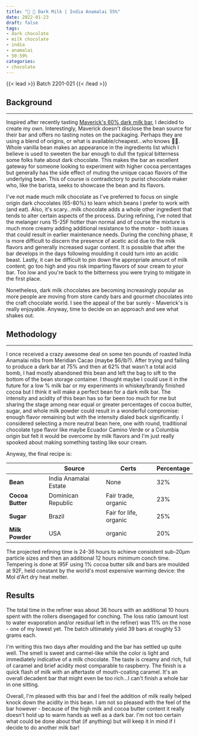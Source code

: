 ```yaml
---
title: "🍫 🥛 Dark Milk | India Anamalai 55%"
date: 2022-01-23
draft: false
tags: 
- dark chocolate
- milk chocolate
- india
- anamalai
- 50-59%
categories: 
- chocolate
---
```


{{< lead >}}
Batch 2201-021
{{< /lead >}}

## Background
---
Inspired after recently tasting [Maverick's 60% dark milk bar](https://maverickchocolate.com/products/60-dark-milk-chocolate), I decided to create my own. Interestingly, Maverick doesn't disclose the bean source for their bar and offers no tasting notes on the packaging. Perhaps they are using a blend of origins, or what is available/cheapest...who knows :man_shrugging:. Whole vanilla bean makes an appearance in the ingredients list which I believe is used to sweeten the bar enough to dull the typical bitterness some folks hate about dark chocolate. This makes the bar an excellent gateway for someone looking to experiment with higher cocoa percentages but generally has the side effect of muting the unique cacao flavors of the underlying bean. This of course is contradictory to purist chocolate maker who, like the barista, seeks to showcase the bean and its flavors. 

I've not made much milk chocolate as I've preferred to focus on single origin dark chocolates (65-80%) to learn which beans I prefer to work with (and eat). Also, it's scary...milk chocolate adds a whole other ingredient that tends to alter certain aspects of the process. During refining, I've noted that the melanger runs 15-25F hotter than normal and of course the mixture is much more creamy adding additional resistance to the motor - both issues that could result in earlier maintenance needs. During the conching phase, it is more difficult to discern the presence of acetic acid due to the milk flavors and generally increased sugar content. It is possible that after the bar develops in the days following moulding it could turn into an acidic beast. Lastly, it can be difficult to pin down the appropriate amount of milk content; go too high and you risk imparting flavors of sour cream to your bar. Too low and you're back to the bitterness you were trying to mitigate in the first place.  

Nonetheless, dark milk chocolates are becoming increasingly popular as more people are moving from store candy bars and gourmet chocolates into the craft chocolate world. I see the appeal of the bar surely - Maverick's is really enjoyable. Anyway, time to decide on an approach and see what shakes out. 

## Methodology
---
I once received a crazy awesome deal on some ten pounds of roasted India Anamalai nibs from Meridian Cacao (maybe $6/lb?). After trying and failing to produce a dark bar at 75% and then at 62% that wasn't a total acid bomb, I had mostly abandoned this bean and left the bag to sift to the bottom of the bean storage container. I thought maybe I could use it in the future for a low % milk bar or my experiments in whiskey/brandy finished cocoa but I think it will make a perfect bean for a dark milk bar. The intensity and acidity of this bean has so far been too much for me but sharing the stage among near equal or greater percentages of cocoa butter, sugar, and whole milk powder could result in a wonderful compromise: enough flavor remaining but with the intensity dialed back significantly. I considered selecting a more neutral bean here, one with round, traditional chocolate type flavor like maybe Ecuador Camino Verde or a Columbia origin but felt it would be overcome by milk flavors and I'm just really spooked about making something tasting like sour cream. 

Anyway, the final recipe is:

|                  | Source                | Certs                  | Percentage |
| ---------------- | --------------------- | ---------------------- | ---------- |
| **Bean**         | India Anamalai Estate | None                   | 32%        |
| **Cocoa Butter** | Dominican Republic    | Fair trade, organic    | 23%        |
| **Sugar**        | Brazil                | Fair for life, organic | 25%        |
| **Milk Powder**  | USA                   | organic                | 20%        |

The projected refining time is 24-36 hours to achieve consistent sub-20μm particle sizes and then an additional 12 hours minimum conch time. Tempering is done at 95F using 1% cocoa butter silk and bars are moulded at 92F, held constant by the world's most expensive warming device: the Mol d'Art dry heat melter. 


## Results

The total time in the refiner was about 36 hours with an additional 10 hours spent with the rollers disengaged for conching. The loss ratio (amount lost to water evaporation and/or residual left in the refiner) was 11% on the nose - one of my lowest yet. The batch ultimately yield 39 bars at roughly 53 grams each. 

I'm writing this two days after moulding and the bar has settled up quite well. The smell is sweet and carmel-like while the color is light and immediately indicative of a milk chocolate. The taste is creamy and rich, full of caramel and brief acidity most comparable to raspberry. The finish is a quick flash of milk with an aftertaste of mouth-coating caramel. It's an overall decadent bar that might even be too rich...I can't finish a whole bar in one sitting. 

Overall, I'm pleased with this bar and I feel the addition of milk really helped knock down the acidity in this bean. I am not so pleased with the feel of the bar however -  because of the high milk and cocoa butter content it really doesn't hold up to warm hands as well as a dark bar. I'm not too certain what could be done about that (if anything) but will keep it in mind if I decide to do another milk bar!

